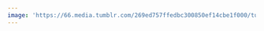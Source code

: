 ```yaml
---
image: 'https://66.media.tumblr.com/269ed757ffedbc300850ef14cbe1f000/tumblr_ooz8v8WFVX1tbdx3so1_1280.jpg'
---
```

